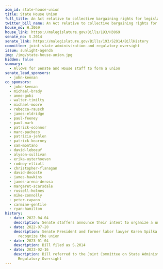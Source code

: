 ```yaml
---
aom_id: state-house-union
title: State House Union
full_title: An Act relative to collective bargaining rights for legislative employees
twitter_bill_name: An Act relative to collective bargaining rights for legislative employees
house_no: H.3069
house_link: https://malegislature.gov/Bills/193/H3069
senate_no: S.2014
senate_link: https://malegislature.gov/Bills/193/S2014/BillHistory
committee: joint-state-administration-and-regulatory-oversight
issue: sunlight-agenda
img: /img/state-house-union.jpg
hidden: false
summary:
  - Allows for Senate and House staff to form a union
senate_lead_sponsors:
  - john-keenan
co_sponsors:
  - john-keenan
  - michael-brady
  - anne-gobi
  - walter-timilty
  - michael-moore
  - rebecca-rausch
  - james-eldridge
  - paul-feeney
  - paul-mark
  - patrick-oconnor
  - marc-pacheco
  - patricia-jehlen
  - patrick-kearney
  - sam-montano
  - david-leboeuf
  - alyson-sullivan
  - erika-uyterhoeven
  - rodney-elliott
  - christopher-flanagan
  - david-decoste
  - james-hawkins
  - james-arena-derosa
  - margaret-scarsdale
  - russell-holmes
  - mike-connolly
  - peter-capano
  - carmine-gentile
  - ryan-hamilton
history:
  - date: 2022-04-04
    description: Senate staffers announce their intent to organize a union
  - date: 2022-07-20
    description: Senate President and former labor lawyer Karen Spilka refuses to
      recognize the union
  - date: 2023-01-04
    description: Bill filed as S.2014
  - date: 2023-02-16
    description: Bill referred to the Joint Committee on State Administration and
      Regulatory Oversight
---
```

